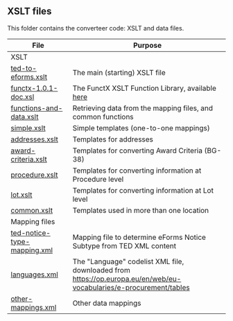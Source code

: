 
## XSLT files
This folder contains the converteer code: XSLT and data files.

| File | Purpose |
| --- | --- |
| XSLT |
|  [ted-to-eforms.xslt](ted-to-eforms.xslt) | The main (starting) XSLT file |
|  [functx-1.0.1-doc.xsl](lib/functx-1.0.1-doc.xsl) | The FunctX XSLT Function Library, available [here](http://www.xsltfunctions.com/) |
|  [functions-and-data.xslt](functions-and-data.xslt) | Retrieving data from the mapping files, and common functions |
|  [simple.xslt](simple.xslt) | Simple templates (one-to-one mappings) |
|  [addresses.xslt](addresses.xslt) | Templates for addresses |
|  [award-criteria.xslt](award-criteria.xslt) | Templates for converting Award Criteria (BG-38) |
|  [procedure.xslt](procedure.xslt) | Templates for converting information at Procedure level |
|  [lot.xslt](lot.xslt) | Templates for converting information at Lot level |
|  [common.xslt](common.xslt) | Templates used in more than one location |
| Mapping files |
| [ted-notice-type-mapping.xml](ted-notice-mapping.xml) | Mapping file to determine eForms Notice Subtype from TED XML content |
| [languages.xml](languages.xml) | The "Language" codelist XML file, downloaded from https://op.europa.eu/en/web/eu-vocabularies/e-procurement/tables |
| [other-mappings.xml](other-mappings.xml) | Other data mappings |

